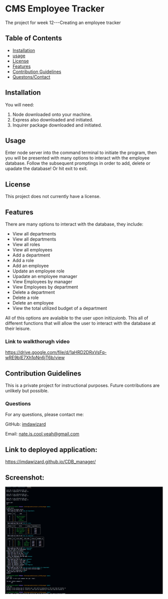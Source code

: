 # CMS Employee Tracker
The project for week 12---Creating an employee tracker

## Table of Contents
 - [Installation](#installation)
 - [usage](#usage)
 - [License](#license)
 - [Features](#featues)
 - [Contribution Guidelines](#contributing)
 - [Questons/Contact](#questions)


## Installation
You will need:
1. Node downloaded onto your machine.
2. Express also downloaded and initiated.
3. Inquirer package downloaded and initiated.

## Usage
Enter node server into the command terminal to initiate the program, then you will be presented with many options to interact with the employee database. Follow the subsequent promptings in order to add, delete or upadate the database! Or hit exit to exit.

## License
This project does not currently have a license.

## Features
There are many options to interact with the database, they include:
- View all departments
- View all departments
- View all roles
- View all employees
- Add a department
- Add a role
- Add an employee
- Update an employee role
- Upadate an employee manager
- View Employees by manager
- View Employees by department
- Delete a department
- Delete a role
- Delete an employee
- View the total utilized budget of a department

All of this options are avalaible to the user upon initizuionb. This all of different functions that will allow the user to interact with the database at their leisure.

### Link to walkthorugh video
https://drive.google.com/file/d/1aHRD2DRxVsFq-wRE9bIE7Xh1pNn6jT6b/view

## Contribution Guidelines
This is a private project for instructional purposes. Future contributions are unlikely but possible.

### Questions
For any questions, please contact me:

GitHub: [imdawizard](https://github.com/imdawizard)

Email: nate.is.cool.yeah@gmail.com

## Link to deployed application:
https://imdawizard.github.io/CDB_manager/

## Screenshot:
![Alt text](image-1.png)
